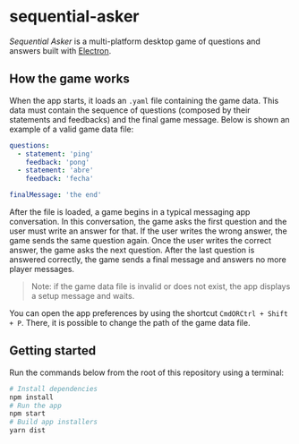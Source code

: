 # sequential-asker

_Sequential Asker_ is a multi-platform desktop game of questions and answers built with [Electron](https://electronjs.org).

## How the game works

When the app starts, it loads an `.yaml` file containing the game data. This data must contain the sequence of questions (composed by their statements and feedbacks) and the final game message. Below is shown an example of a valid game data file:

```yaml
questions:
  - statement: 'ping'
    feedback: 'pong'
  - statement: 'abre'
    feedback: 'fecha'

finalMessage: 'the end'
```

After the file is loaded, a game begins in a typical messaging app conversation. In this conversation, the game asks the first question and the user must write an answer for that. If the user writes the wrong answer, the game sends the same question again. Once the user writes the correct answer, the game asks the next question. After the last question is answered correctly, the game sends a final message and answers no more player messages.

> Note: if the game data file is invalid or does not exist, the app displays a setup message and waits.

You can open the app preferences by using the shortcut `CmdORCtrl + Shift + P`. There, it is possible to change the path of the game data file.

## Getting started

Run the commands below from the root of this repository using a terminal:

```bash
# Install dependencies
npm install
# Run the app
npm start
# Build app installers
yarn dist
```
